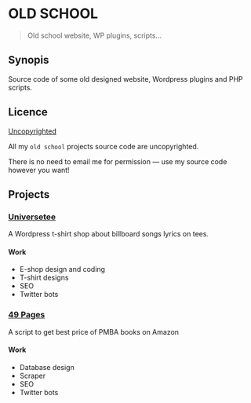 # OLD SCHOOL

> Old school website, WP plugins, scripts...

## Synopis

Source code of some old designed website, Wordpress plugins and PHP scripts.

## Licence

[Uncopyrighted](http://zenhabits.net/uncopyright)

 All my `old school` projects source code are uncopyrighted.

 There is no need to email me for permission — use my source code however you want!  

## Projects

### [Universetee](universetee)

A Wordpress t-shirt shop about billboard songs lyrics on tees.

#### Work

* E-shop design and coding
* T-shirt designs
* SEO
* Twitter bots

### [49 Pages](49-pages)

A script to get best price of PMBA books on Amazon

#### Work

* Database design
* Scraper
* SEO
* Twitter bots
